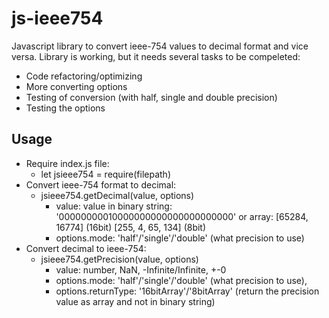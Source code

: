 # js-ieee754

Javascript library to convert ieee-754 values to decimal format and vice versa. Library is working, but it needs several tasks to be compeleted:
  - Code refactoring/optimizing
  - More converting options
  - Testing of conversion (with half, single and double precision)
  - Testing the options

## Usage

  - Require index.js file:
    - let jsieee754 = require(filepath)
  - Convert ieee-754 format to decimal:
    - jsieee754.getDecimal(value, options)
      - value: value in binary string: '00000000010000000000000000000000' or array: [65284, 16774] (16bit) [255, 4, 65, 134] (8bit)
      - options.mode: 'half'/'single'/'double' (what precision to use)
  - Convert decimal to ieee-754:
    - jsieee754.getPrecision(value, options)
      - value: number, NaN, -Infinite/Infinite, +-0
      - options.mode: 'half'/'single'/'double' (what precision to use),
      - options.returnType: '16bitArray'/'8bitArray' (return the precision value as array and not in binary string)
